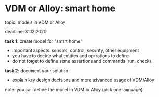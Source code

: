 VDM or Alloy: smart home
=====================

topic: models in VDM or Alloy

deadline: 31.12.2020

**task 1**: create model for "smart home"

- important aspects: sensors, control, security, other equipment
- you have to decide what entities and operations to define
- do not forget to define some assertions and commands (run, check)

**task 2**: document your solution

- explain key design decisions and more advanced usage of VDM/Alloy

note: you can define the model in VDM or Alloy (pick one language)

